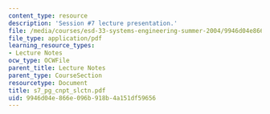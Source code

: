 ```yaml
---
content_type: resource
description: 'Session #7 lecture presentation.'
file: /media/courses/esd-33-systems-engineering-summer-2004/9946d04e866e096b918b4a151df59656_s7_pg_cnpt_slctn.pdf
file_type: application/pdf
learning_resource_types:
- Lecture Notes
ocw_type: OCWFile
parent_title: Lecture Notes
parent_type: CourseSection
resourcetype: Document
title: s7_pg_cnpt_slctn.pdf
uid: 9946d04e-866e-096b-918b-4a151df59656
---
```

